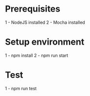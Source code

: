# Prerequisites

1 - NodeJS installed
2 - Mocha installed

# Setup environment

1 - npm install
2 - npm run start

# Test

1 - npm run test


